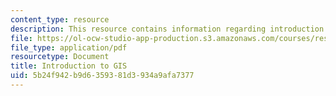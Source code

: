 ```yaml
---
content_type: resource
description: This resource contains information regarding introduction to GIS.
file: https://ol-ocw-studio-app-production.s3.amazonaws.com/courses/res-str-001-geographic-information-system-gis-tutorial-january-iap-2016/5b24f942b9d6359381d3934a9afa7377_MITRES_STR_001IAP16_GISI.pdf
file_type: application/pdf
resourcetype: Document
title: Introduction to GIS
uid: 5b24f942-b9d6-3593-81d3-934a9afa7377
---
```

